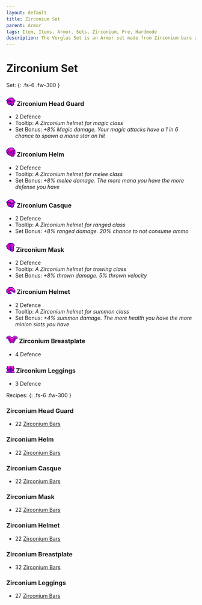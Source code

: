 ```yaml
---
layout: default
title: Zirconium Set
parent: Armor
tags: Item, Items, Armor, Sets, Zirconium, Pre, Hardmode
description: The Verglas Set is an Armor set made from Zirconium bars and is a early pre-hardmode set
---
```


# Zirconium Set

Set: 
{: .fs-6 .fw-300 }
### ![Icon](https://github.com/RickLugtigheid/SupernovaMod/blob/main/Items/Armor/PreHardmode/Zirconium/MageZirconiumHelmet.png?raw=true) Zirconium Head Guard
- 2 Defence
- Tooltip: *A Zirconium helmet for magic class*
- Set Bonus: *+8% Magic damage. Your magic attacks have a 1 in 6 chance to spawn a mana star on hit*


### ![Icon](https://github.com/RickLugtigheid/SupernovaMod/blob/main/Items/Armor/PreHardmode/Zirconium/MeleeZirconiumHelmet.png?raw=true) Zirconium Helm
- 2 Defence
- Tooltip: *A Zirconium helmet for melee class*
- Set Bonus: *+8% melee damage. The more mana you have the more defense you have*


### ![Icon](https://github.com/RickLugtigheid/SupernovaMod/blob/main/Items/Armor/PreHardmode/Zirconium/MageZirconiumHelmet.png?raw=true) Zirconium Casque
- 2 Defence
- Tooltip: *A Zirconium helmet for ranged class*
- Set Bonus: *+8% ranged damage. 20% chance to not consume ammo*


### ![Icon](https://github.com/RickLugtigheid/SupernovaMod/blob/main/Items/Armor/PreHardmode/Zirconium/ZirconiumMask.png?raw=true) Zirconium Mask
- 2 Defence
- Tooltip: *A Zirconium helmet for trowing class*
- Set Bonus: *+8% thrown damage. 5% thrown velocity*


### ![Icon](https://github.com/RickLugtigheid/SupernovaMod/blob/main/Items/Armor/PreHardmode/Zirconium/ZirconiumSHelmet.png?raw=true) Zirconium Helmet
- 2 Defence
- Tooltip: *A Zirconium helmet for summon class*
- Set Bonus: *+4% summon damage. The more health you have the more minion slots you have*


### ![Icon](https://github.com/RickLugtigheid/SupernovaMod/blob/main/Items/Armor/PreHardmode/Zirconium/ZirconiumBreastplate.png?raw=true) Zirconium Breastplate
- 4 Defence


### ![Icon](https://github.com/RickLugtigheid/SupernovaMod/blob/main/Items/Armor/PreHardmode/Zirconium/ZirconiumLeggings.png?raw=true) Zirconium Leggings
- 3 Defence


Recipes: 
{: .fs-6 .fw-300 }
### Zirconium Head Guard
- 22 [Zirconium Bars](https://ricklugtigheid.github.io/SupernovaMod/docs/items/materials/zirconium_bar)


### Zirconium Helm
- 22 [Zirconium Bars](https://ricklugtigheid.github.io/SupernovaMod/docs/items/materials/zirconium_bar)


### Zirconium Casque
- 22 [Zirconium Bars](https://ricklugtigheid.github.io/SupernovaMod/docs/items/materials/zirconium_bar)


### Zirconium Mask
- 22 [Zirconium Bars](https://ricklugtigheid.github.io/SupernovaMod/docs/items/materials/zirconium_bar)


### Zirconium Helmet
- 22 [Zirconium Bars](https://ricklugtigheid.github.io/SupernovaMod/docs/items/materials/zirconium_bar)


### Zirconium Breastplate
- 32 [Zirconium Bars](https://ricklugtigheid.github.io/SupernovaMod/docs/items/materials/zirconium_bar)


### Zirconium Leggings
- 27 [Zirconium Bars](https://ricklugtigheid.github.io/SupernovaMod/docs/items/materials/zirconium_bar)